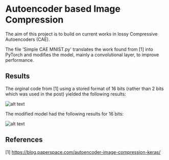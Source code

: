 # Autoencoder based Image Compression

The aim of this project is to build on current works in lossy Compressive Autoencoders (CAE).

The file 'Simple CAE MNIST.py' translates the work found from [1] into PyTorch and modifies the model, mainly a convolutional layer, to improve performance.

## Results
The orginal code from [1] using a stored format of 16 bits (rather than 2 bits which was used in the post) yielded the following results:

![alt text](https://github.com/jackgrebenc/Autoencoder-based-Image-Compression/blob/main/Output%20of%20original%20model.png)

The modified model had the following results for 16 bits:

![alt text](https://github.com/jackgrebenc/Autoencoder-based-Image-Compression/blob/main/Output%20of%20modified%20model.png)

## References
[1] https://blog.paperspace.com/autoencoder-image-compression-keras/ 

